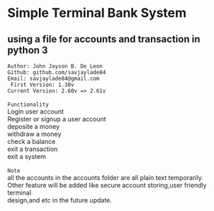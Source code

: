 # Simple Terminal Bank System 
## using a file for accounts and transaction in python 3
``` Author: John Jayson B. De Leon ``` <br>
``` Github: github.com/savjaylade84 ``` <br> 
``` Email: savjaylade84@gmail.com ``` <br>
``` First Version: 1.30v```<br>
``` Current Version: 2.60v => 2.61v ``` <br><br>
``` Functionality ``` <br>
Login user account<br>
Register or signup a user account<br>
deposite a money<br>
withdraw a money<br>
check a balance<br>
exit a transaction<br>
exit a system<br><br>
``` Note ``` <br>
all the accounts in the accounts folder are all plain text temporarily.<br>
Other feature will be added like secure account storing,user friendly terminal<br>
design,and etc in the future update.
